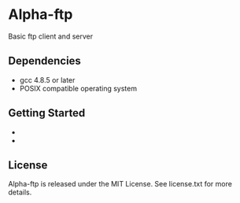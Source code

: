 # Alpha-ftp

Basic ftp client and server

## Dependencies

* gcc 4.8.5 or later
* POSIX compatible operating system 

## Getting Started

* 
* 

## License

Alpha-ftp is released under the MIT License. See license.txt for more details.
